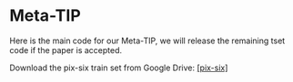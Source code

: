 # Meta-TIP
Here is the main code for our Meta-TIP, we will release the remaining tset code if the paper is accepted.

Download the pix-six train set from Google Drive: [[pix-six]](https://drive.google.com/file/d/1G06R40Edc_8vchllt-ZtDdDg8nLudn_w/view?usp=sharing)
